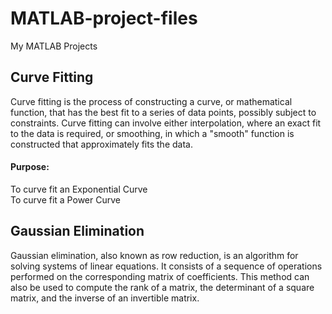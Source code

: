 # MATLAB-project-files
My MATLAB Projects

## Curve Fitting
Curve fitting is the process of constructing a curve, or mathematical function, that has the best fit to a series of data points, possibly subject to constraints. Curve fitting can involve either interpolation, where an exact fit to the data is required, or smoothing, in which a "smooth" function is constructed that approximately fits the data. 
#### Purpose: 
To curve fit an Exponential Curve  
To curve fit a Power Curve

## Gaussian Elimination
Gaussian elimination, also known as row reduction, is an algorithm for solving systems of linear equations. It consists of a sequence of operations performed on the corresponding matrix of coefficients. This method can also be used to compute the rank of a matrix, the determinant of a square matrix, and the inverse of an invertible matrix.
